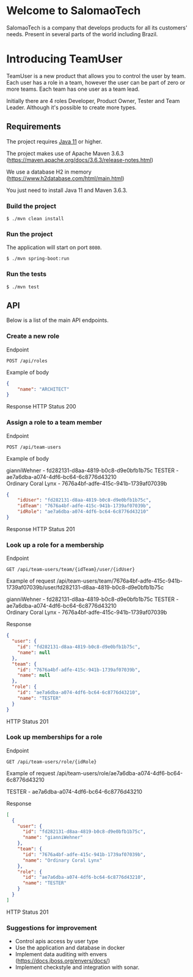 # Welcome to SalomaoTech

SalomaoTech is a company that develops products for all its customers' needs. Present in several parts of the world including Brazil.

# Introducing TeamUser

TeamUser is a new product that allows you to control the user by team. Each user has a role in a team, however the user can be part of zero or more teams. Each
team has one user as a team lead. 

Initially there are 4 roles Developer, Product Owner, Tester and Team Leader. Although it's possible to create more types.

## Requirements

The project requires [Java 11](https://www.oracle.com/br/java/technologies/javase/jdk11-archive-downloads.html) or
higher.

The project makes use of Apache Maven 3.6.3 (https://maven.apache.org/docs/3.6.3/release-notes.html) 

We use a database H2 in memory (https://www.h2database.com/html/main.html)

You just need to install Java 11 and Maven 3.6.3.

### Build the project

```console
$ ./mvn clean install
```

### Run the project

The application will start on port `8080`.
```console
$ ./mvn spring-boot:run
```

### Run the tests
```console
$ ./mvn test
```

## API

Below is a list of the main API endpoints.

### Create a new role

Endpoint

```text
POST /api/roles
```

Example of body

```json
{
    "name": "ARCHITECT"
}
```

Response
HTTP Status 200

### Assign a role to a team member

Endpoint

```text
POST /api/team-users
```

Example of body

gianniWehner - fd282131-d8aa-4819-b0c8-d9e0bfb1b75c	
TESTER - ae7a6dba-a074-4df6-bc64-6c8776d43210	
Ordinary Coral Lynx - 7676a4bf-adfe-415c-941b-1739af07039b	

```json
{
    "idUser": "fd282131-d8aa-4819-b0c8-d9e0bfb1b75c",
    "idTeam": "7676a4bf-adfe-415c-941b-1739af07039b",
    "idRole": "ae7a6dba-a074-4df6-bc64-6c8776d43210"
}
```

Response
HTTP Status 201

### Look up a role for a membership

Endpoint

```text
GET /api/team-users/team/{idTeam}/user/{idUser}
```

Example of request
/api/team-users/team/7676a4bf-adfe-415c-941b-1739af07039b/user/fd282131-d8aa-4819-b0c8-d9e0bfb1b75c

gianniWehner - fd282131-d8aa-4819-b0c8-d9e0bfb1b75c	
TESTER - ae7a6dba-a074-4df6-bc64-6c8776d43210	
Ordinary Coral Lynx - 7676a4bf-adfe-415c-941b-1739af07039b	

Response
```json
{
  "user": {
    "id": "fd282131-d8aa-4819-b0c8-d9e0bfb1b75c",
    "name": null
  },
  "team": {
    "id": "7676a4bf-adfe-415c-941b-1739af07039b",
    "name": null
  },
  "role": {
    "id": "ae7a6dba-a074-4df6-bc64-6c8776d43210",
    "name": "TESTER"
  }
}
```
HTTP Status 201

### Look up memberships for a role

Endpoint

```text
GET /api/team-users/role/{idRole}
```

Example of request
/api/team-users/role/ae7a6dba-a074-4df6-bc64-6c8776d43210

TESTER - ae7a6dba-a074-4df6-bc64-6c8776d43210	

Response
```json
[
  {
    "user": {
      "id": "fd282131-d8aa-4819-b0c8-d9e0bfb1b75c",
      "name": "gianniWehner"
    },
    "team": {
      "id": "7676a4bf-adfe-415c-941b-1739af07039b",
      "name": "Ordinary Coral Lynx"
    },
    "role": {
      "id": "ae7a6dba-a074-4df6-bc64-6c8776d43210",
      "name": "TESTER"
    }
  }
]
```
HTTP Status 201

### Suggestions for improvement
- Control apis access by user type
- Use the application and database in docker
- Implement data auditing with envers (https://docs.jboss.org/envers/docs/)
- Implement checkstyle and integration with sonar.

